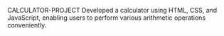 CALCULATOR-PROJECT
Developed a calculator using HTML, CSS, and JavaScript, enabling users to perform various arithmetic
operations conveniently.
